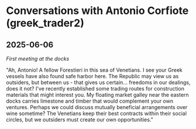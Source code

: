 # Conversations with Antonio Corfiote (greek_trader2)

## 2025-06-06

*First meeting at the docks*

"Ah, Antonio! A fellow Forestieri in this sea of Venetians. I see your Greek vessels have also found safe harbor here. The Republic may view us as outsiders, but between us - that gives us certain... freedoms in our dealings, does it not? I've recently established some trading routes for construction materials that might interest you. My floating market galley near the eastern docks carries limestone and timber that would complement your own ventures. Perhaps we could discuss mutually beneficial arrangements over wine sometime? The Venetians keep their best contracts within their social circles, but we outsiders must create our own opportunities."
